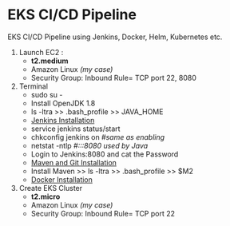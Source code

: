 # EKS CI/CD Pipeline
EKS CI/CD Pipeline using Jenkins, Docker, Helm, Kubernetes etc.

1. Launch EC2 :
	* **t2.medium**
	* Amazon Linux *(my case)*
	* Security Group: Inbound Rule= TCP port 22, 8080
2. Terminal
	* sudo su -
	* Install OpenJDK 1.8
	* ls -ltra >> .bash_profile >> JAVA_HOME
	* [Jenkins Installation](https://github.com/devops-parth/EKS/blob/master/Jenkins_Installation.MD)
	* service jenkins status/start
	* chkconfig jenkins on *#same as enabling*
	* netstat -ntlp *#:::8080 used by Java*
	* Login to Jenkins:8080 and cat the Password
    * [Maven and Git Installation](https://github.com/devops-parth/EKS/blob/master/Maven_Git.MD)
	* Install Maven >> ls -ltra >> .bash_profile >> $M2
	* [Docker Installation](https://github.com/devops-parth/EKS/blob/master/Docker.MD)
3. Create EKS Cluster
	* **t2.micro**
	* Amazon Linux *(my case)*
	* Security Group: Inbound Rule= TCP port 22
